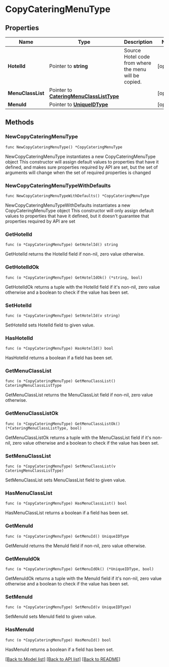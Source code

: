 # CopyCateringMenuType

## Properties

Name | Type | Description | Notes
------------ | ------------- | ------------- | -------------
**HotelId** | Pointer to **string** | Source Hotel code from where the menu will be copied. | [optional] 
**MenuClassList** | Pointer to [**CateringMenuClassListType**](CateringMenuClassListType.md) |  | [optional] 
**MenuId** | Pointer to [**UniqueIDType**](UniqueIDType.md) |  | [optional] 

## Methods

### NewCopyCateringMenuType

`func NewCopyCateringMenuType() *CopyCateringMenuType`

NewCopyCateringMenuType instantiates a new CopyCateringMenuType object
This constructor will assign default values to properties that have it defined,
and makes sure properties required by API are set, but the set of arguments
will change when the set of required properties is changed

### NewCopyCateringMenuTypeWithDefaults

`func NewCopyCateringMenuTypeWithDefaults() *CopyCateringMenuType`

NewCopyCateringMenuTypeWithDefaults instantiates a new CopyCateringMenuType object
This constructor will only assign default values to properties that have it defined,
but it doesn't guarantee that properties required by API are set

### GetHotelId

`func (o *CopyCateringMenuType) GetHotelId() string`

GetHotelId returns the HotelId field if non-nil, zero value otherwise.

### GetHotelIdOk

`func (o *CopyCateringMenuType) GetHotelIdOk() (*string, bool)`

GetHotelIdOk returns a tuple with the HotelId field if it's non-nil, zero value otherwise
and a boolean to check if the value has been set.

### SetHotelId

`func (o *CopyCateringMenuType) SetHotelId(v string)`

SetHotelId sets HotelId field to given value.

### HasHotelId

`func (o *CopyCateringMenuType) HasHotelId() bool`

HasHotelId returns a boolean if a field has been set.

### GetMenuClassList

`func (o *CopyCateringMenuType) GetMenuClassList() CateringMenuClassListType`

GetMenuClassList returns the MenuClassList field if non-nil, zero value otherwise.

### GetMenuClassListOk

`func (o *CopyCateringMenuType) GetMenuClassListOk() (*CateringMenuClassListType, bool)`

GetMenuClassListOk returns a tuple with the MenuClassList field if it's non-nil, zero value otherwise
and a boolean to check if the value has been set.

### SetMenuClassList

`func (o *CopyCateringMenuType) SetMenuClassList(v CateringMenuClassListType)`

SetMenuClassList sets MenuClassList field to given value.

### HasMenuClassList

`func (o *CopyCateringMenuType) HasMenuClassList() bool`

HasMenuClassList returns a boolean if a field has been set.

### GetMenuId

`func (o *CopyCateringMenuType) GetMenuId() UniqueIDType`

GetMenuId returns the MenuId field if non-nil, zero value otherwise.

### GetMenuIdOk

`func (o *CopyCateringMenuType) GetMenuIdOk() (*UniqueIDType, bool)`

GetMenuIdOk returns a tuple with the MenuId field if it's non-nil, zero value otherwise
and a boolean to check if the value has been set.

### SetMenuId

`func (o *CopyCateringMenuType) SetMenuId(v UniqueIDType)`

SetMenuId sets MenuId field to given value.

### HasMenuId

`func (o *CopyCateringMenuType) HasMenuId() bool`

HasMenuId returns a boolean if a field has been set.


[[Back to Model list]](../README.md#documentation-for-models) [[Back to API list]](../README.md#documentation-for-api-endpoints) [[Back to README]](../README.md)


